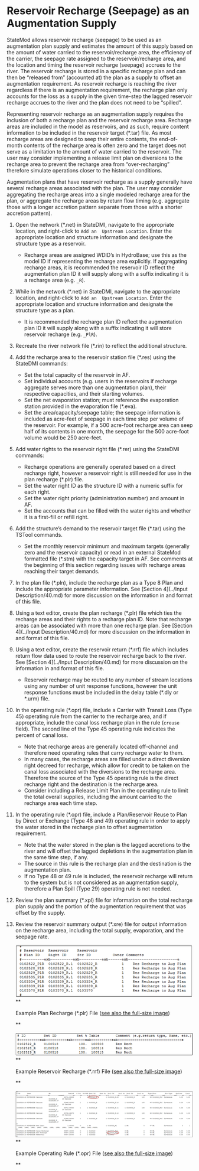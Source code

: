 # Reservoir Recharge (Seepage) as an Augmentation Supply #

StateMod allows reservoir recharge (seepage) to be used as an augmentation plan supply and estimates the 
amount of this supply based on the amount of water carried to the reservoir/recharge area, the efficiency 
of the carrier, the seepage rate assigned to the reservoir/recharge area, and the location and timing the 
reservoir recharge (seepage) accrues to the river. The reservoir recharge is stored in a specific recharge 
plan and can then be “released from” (accounted at) the plan as a supply to offset an augmentation requirement. 
As reservoir recharge is reaching the river regardless if there is an augmentation requirement, the recharge 
plan only accounts for the loss as a supply in the given time-step the lagged reservoir recharge accrues to 
the river and the plan does not need to be “spilled”.

Representing reservoir recharge as an augmentation supply requires the inclusion of both a recharge plan and 
the reservoir recharge area. Recharge areas are included in the model as reservoirs, and as such, require 
content information to be included in the reservoir target (\*.tar) file. As most recharge areas are designed 
to seep their entire contents, the end-of-month contents of the recharge area is often zero and the target 
does not serve as a limitation to the amount of water carried to the reservoir. The user may consider 
implementing a release limit plan on diversions to the recharge area to prevent the recharge area from 
“over-recharging” therefore simulate operations closer to the historical conditions. 

Augmentation plans that have reservoir recharge as a supply generally have several recharge areas associated 
with the plan. The user may consider aggregating the recharge areas into a single modeled recharge area for 
the plan, or aggregate the recharge areas by return flow timing (e.g. aggregate those with a longer accretion 
pattern separate from those with a shorter accretion pattern). 

1. Open the network (\*.net) in StateDMI, navigate to the appropriate location, and right-click to `Add an 
Upstream Location`. Enter the appropriate location and structure information and designate the structure 
type as a reservoir. 
	* Recharge areas are assigned WDID’s in HydroBase; use this as the model ID if representing the recharge 
	area explicitly. If aggregating recharge areas, it is recommended the reservoir ID reflect the augmentation 
	plan ID it will supply along with a suffix indicating it is a recharge area (e.g. `_R`).
2. While in the network (\*.net) in StateDMI, navigate to the appropriate location, and right-click to `Add an 
Upstream Location`. Enter the appropriate location and structure information and designate the structure type 
as a plan. 
	* It is recommended the recharge plan ID reflect the augmentation plan ID it will supply along with a 
	suffix indicating it will store reservoir recharge (e.g. `_PlR`).
3. Recreate the river network file (\*.rin) to reflect the additional structure.
4. Add the recharge area to the reservoir station file (\*.res) using the StateDMI commands:
	* Set the total capacity of the reservoir in AF.
	* Set individual accounts (e.g. users in the reservoirs if recharge aggregate serves more than one 
	augmentation plan), their respective capacities, and their starting volumes.
	* Set the net evaporation station; must reference the evaporation station provided in the evaporation 
	file (\*.eva).
	* Set the area/capacity/seepage table; the seepage information is included as acre-feet of seepage in 
	each time step per volume of the reservoir. For example, if a 500 acre-foot recharge area can seep half 
	of its contents in one month, the seepage for the 500 acre-foot volume would be 250 acre-feet. 
5. Add water rights to the reservoir right file (\*.rer) using the StateDMI commands:
	* Recharge operations are generally operated based on a direct recharge right, however a reservoir 
	right is still needed for use in the plan recharge (\*.plr) file. 
	* Set the water right ID as the structure ID with a numeric suffix for each right.
	* Set the water right priority (administration number) and amount in AF.
	* Set the accounts that can be filled with the water rights and whether it is a first-fill or refill 
	right.
6. Add the structure’s demand to the reservoir target file (\*.tar) using the TSTool commands.
	* Set the monthly reservoir minimum and maximum targets (generally zero and the reservoir capacity) 
	or read in an external StateMod formatted file (\*.stm) with the capacity target in AF. See comments 
	at the beginning of this section regarding issues with recharge areas reaching their target demands.
7. In the plan file (\*.pln), include the recharge plan as a Type 8 Plan and include the appropriate parameter 
information. See [Section 4](../Input Description/40.md) for more discussion on the information in and format of this file.
8. Using a text editor, create the plan recharge (\*.plr) file which ties the recharge areas and their 
rights to a recharge plan ID. Note that recharge areas can be associated with more than one recharge plan. 
See [Section 4](../Input Description/40.md) for more discussion on the information in and format of this file.
9. Using a text editor, create the reservoir return (\*.rrf) file which includes return flow data used to 
route the reservoir recharge back to the river. See [Section 4](../Input Description/40.md) for more discussion on the information in 
and format of this file.
	* Reservoir recharge may be routed to any number of stream locations using any number of unit response 
	functions, however the unit response functions must be included in the delay table (\*.dly or \*.urm) file.
10. In the operating rule (\*.opr) file, include a Carrier with Transit Loss  (Type 45) operating rule from 
the carrier to the recharge area, and if appropriate, include the canal loss recharge plan in the rule 
(`creuse` field). The second line of the Type 45 operating rule indicates the percent of canal loss.  
	* Note that recharge areas are generally located off-channel and therefore need operating rules that carry 
	recharge water to them. 
	* In many cases, the recharge areas are filled under a direct diversion right decreed for recharge, 
	which allow for credit to be taken on the canal loss associated with the diversions to the recharge area. 
	Therefore the source of the Type 45 operating rule is the direct recharge right and the destination is 
	the recharge area.
	* Consider including a Release Limit Plan in the operating rule to limit the total overall supplies, 
	including the amount carried to the recharge area each time step.
11. In the operating rule (\*.opr) file, include a Plan/Reservoir Reuse to Plan by Direct or Exchange (Type 48 
and 49) operating rule in order to apply the water stored in the recharge plan to offset augmentation requirement.  
	* Note that the water stored in the plan is the lagged accretions to the river and will offset the lagged 
	depletions in the augmentation plan in the same time step, if any. 
	* The source in this rule is the recharge plan and the destination is the augmentation plan.
	* If no Type 48 or 49 rule is included, the reservoir recharge will return to the system but is not 
	considered as an augmentation supply, therefore a Plan Spill (Type 29) operating rule is not needed.
12.	Review the plan summary (\*.xpl) file for information on the total recharge plan supply and the portion 
of the augmentation requirement that was offset by the supply. 
13.	Review the reservoir summary output (\*.xre) file for output information on the recharge area, including 
the total supply, evaporation, and the seepage rate.

    ![710_3_a](710_3_a.PNG)
    **<p style="text-align: left;">
    Example Plan Recharge (*.plr) File (<a href="../710_3_a.PNG">see also the full-size image</a>)
    </p>**
	
	![710_3_b](710_3_b.PNG)
    **<p style="text-align: left;">
    Example Reservoir Recharge (*.rrf) File (<a href="../710_3_b.PNG">see also the full-size image</a>)
    </p>**
	
    ![710_3_c](710_3_c.PNG)
    **<p style="text-align: left;">
    Example Operating Rule (*.opr) File (<a href="../710_3_c.PNG">see also the full-size image</a>)
    </p>**